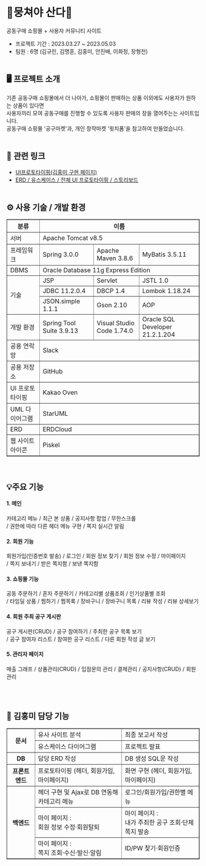 # 🍊뭉쳐야 산다🍊

공동구매 쇼핑몰 + 사용자 커뮤니티 사이트
- 프로젝트 기간 : 2023.03.27 ~ 2023.05.03
- 팀원 : 6명 (김규린, 김명훈, 김홍미, 안진배, 이화정, 장형천)
<br><br>
## 🖥 프로젝트 소개
기존 공동구매 쇼핑몰에서 더 나아가, 쇼핑몰이 판매하는 상품 이외에도 사용자가 원하는 상품이 있다면 <br>
사용자끼리 모여 공동구매를 진행할 수 있도록 사용자 판매의 장을 열어주는는 사이트입니다. <br>
공동구매 쇼핑몰 '공구마켓'과, 개인 창작마켓 '윗치폼'을 참고하여 만들었습니다.
<br><br>
## 🔗 관련 링크
- <a href="https://ovenapp.io/view/QdVDUh7E8Xo7oPUNfLXRt8MjZRQMW6cS/" target="_blank">UI프로토타이핑(김홍미 구현 페이지)</a>
- <a href="https://www.canva.com/design/DAFnTOp2A4c/5qmzr3gZOTlNpC5MNLagzA/view?utm_content=DAFnTOp2A4c&utm_campaign=designshare&utm_medium=link&utm_source=publishsharelink" target="_blank">ERD / 유스케이스 / 전체 UI 프로토타이핑 / 스토리보드 </a>
<br><br>
## ⚙ 사용 기술 / 개발 환경
<table border="1">
  <tr>
    <th>분류</th><th colspan="3">이름</th>
  </tr>
  <tr>
    <td>서버</td><td colspan="3">Apache Tomcat v8.5</td>
  </tr>
  <tr>
    <td>프레임워크</td><td>Spring 3.0.0</td><td>Apache Maven 3.8.6</td><td>MyBatis 3.5.11</td>
  </tr>
  <tr>
    <td>DBMS</td><td colspan="3">Oracle Database 11g Express Edition</td>
  </tr>
  <tr>
    <td rowspan="3">기술</td>
    <td>JSP</td></td><td>Servlet</td><td>JSTL 1.0</td>
  </tr>
  <tr>
    <td>JDBC 11.2.0.4</td><td>DBCP 1.4</td><td>Lombok 1.18.24</td>
  </tr>
  <tr>
    <td>JSON.simple 1.1.1</td><td>Gson 2.10</td><td>AOP</td>
  </tr>
  <tr>
    <td>개발 환경</td><td>Spring Tool Suite 3.9.13</td><td>Visual Studio Code 1.74.0</td><td>Oracle SQL Developer 21.2.1.204</td>
  </tr>
  <tr>
    <td>공용 연락망</td><td colspan="3">Slack</td>
  </tr>
  <tr>
    <td>공용 저장소</td><td colspan="3">GitHub</td>
  </tr>
  <tr>
    <td>UI 프로토타이핑</td><td colspan="3">Kakao Oven</td>
  </tr>
  <tr>
    <td>UML 다이어그램</td><td colspan="3">StarUML</td>
  </tr>
  <tr>
    <td>ERD</td><td colspan="3">ERDCloud</td>
  </tr>
  <tr>
    <td>웹 사이트 아이콘</td><td colspan="3">Piskel</td>
  </tr>
</table>
<br>

## 💡주요 기능
#### 1. 메인
카테고리 메뉴 / 최근 본 상품 / 공지사항 팝업 / 무한스크롤 <br>
/ 권한에 따라 다른 헤더 메뉴 구현 / 쪽지 실시간 알림
#### 2. 회원 기능
회원가입(인증번호 발송) / 로그인 / 회원 정보 찾기 / 회원 정보 수정 / 마이페이지 <br>
/ 쪽지 보내기 / 받은 쪽지함 / 보낸 쪽지함
#### 3. 쇼핑몰 기능
공동 주문하기 / 혼자 주문하기 / 카테고리별 상품조회 / 인기상품별 조회 <br>
/ 타임딜 상품 / 찜하기 / 찜목록 / 장바구니 / 장바구니 목록 / 리뷰 작성 / 리뷰 상세보기
#### 4. 회원 주최 공구 게시판
공구 게시판(CRUD) / 공구 참여하기 / 주최한 공구 목록 보기<br>
/ 공구 참여자 리스트 / 참여한 공구 리스트 / 다른 회원 작성 글 보기
#### 5. 관리자 페이지
매출 그래프 / 상품관리(CRUD) / 입점문의 관리 / 결제관리 / 공지사항(CRUD) / 회원관리


<br><br>
## 💼 김홍미 담당 기능
<table border="1">
	<tr>
		<th rowspan="2">문서</th>
		<td>유사 사이트 분석</td>
		<td>최종 보고서 작성</td>
	</tr>
	<tr>
		<td>유스케이스 다이어그램</td>
    <td>프로젝트 발표</td>
	</tr>
	<tr>
		<th>DB</th>
		<td>담당 ERD 작성</td>
		<td>DB 생성 SQL문 작성</td>
	</tr>
	<tr>
		<th>프론트엔드</th>
		<td>프로토타이핑 (헤더, 회원가입, 마이페이지)</td>
    <td>화면 구현 (헤더, 회원가입, 마이페이지)</td>
	</tr>
	<tr>
		<th rowspan="3">백엔드</th>
		<td>헤더 구현 및 Ajax로 DB 연동해 카테고리 메뉴</td>
		<td>로그인/회원가입/권한별 메뉴</td>	
	</tr>
	<tr>
		<td>마이 페이지 :<br>회원 정보 수정·회원탈퇴</td>
		<td>마이 페이지 :<br>내가 주최한 공구 조회·단체쪽지 발송</td>
	</tr>
	<tr>
		<td>마이 페이지 : <br>쪽지 조회·수신·발신·알림</td>
    <td>ID/PW 찾기·회원인증</td>
	</tr>
</table>

